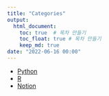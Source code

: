 ```yaml
---
title: "Categories"
output:
  html_document:
    toc: true  # 목차 만들기
    toc_float: true # 목차 만들기
    keep_md: true
date: "2022-06-16 00:00"
---
```




- [Python](https://sallyzmk.github.io/2022/06/16/Python_home/)
- [R](https://sallyzmk.github.io/2022/06/28/R_home/)
- [Notion](https://sallyzmk.github.io/2022/06/16/Notion_home/)
